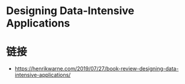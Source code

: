 # Designing Data-Intensive Applications

# 链接

- https://henrikwarne.com/2019/07/27/book-review-designing-data-intensive-applications/